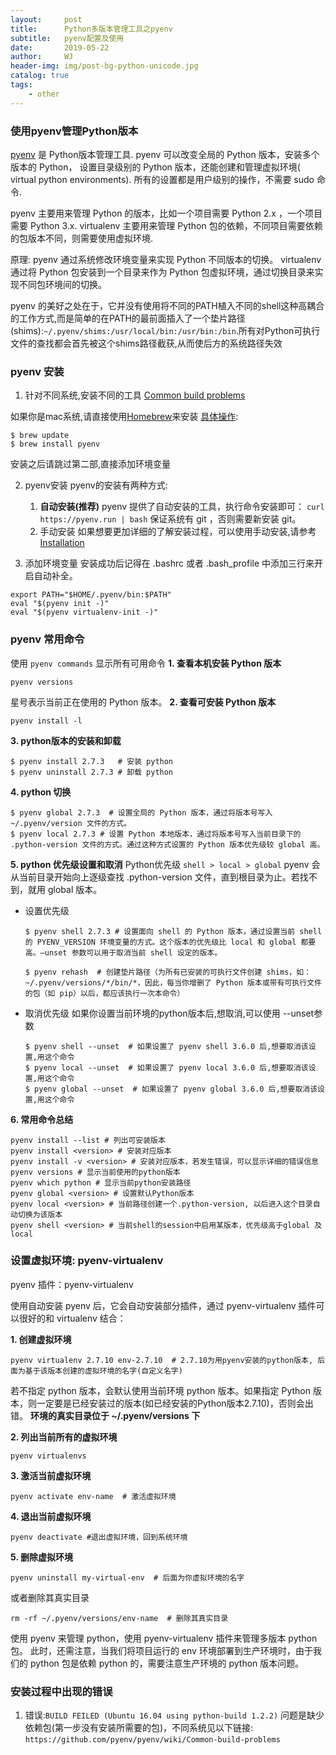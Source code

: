 ```yaml
---
layout:     post
title:      Python多版本管理工具之pyenv
subtitle:   pyenv配置及使用
date:       2019-05-22
author:     WJ
header-img: img/post-bg-python-unicode.jpg
catalog: true
tags:
    - other
---
```

### 使用pyenv管理Python版本 
[pyenv](https://github.com/pyenv/pyenv) 是 Python版本管理工具. pyenv 可以改变全局的 Python 版本，安装多个版本的 Python， 设置目录级别的 Python 版本，还能创建和管理虚拟环境( virtual python environments). 所有的设置都是用户级别的操作，不需要 sudo 命令.

pyenv 主要用来管理 Python 的版本，比如一个项目需要 Python 2.x ，一个项目需要 Python 3.x.
virtualenv 主要用来管理 Python 包的依赖，不同项目需要依赖的包版本不同，则需要使用虚拟环境.

原理:
pyenv 通过系统修改环境变量来实现 Python 不同版本的切换。
virtualenv 通过将 Python 包安装到一个目录来作为 Python 包虚拟环境，通过切换目录来实现不同包环境间的切换。

pyenv 的美好之处在于，它并没有使用将不同的PATH植入不同的shell这种高耦合的工作方式,而是简单的在PATH的最前面插入了一个垫片路径(shims):`~/.pyenv/shims:/usr/local/bin:/usr/bin:/bin`.所有对Python可执行文件的查找都会首先被这个shims路径截获,从而使后方的系统路径失效

### pyenv 安装
1. 针对不同系统,安装不同的工具
[Common build problems](https://github.com/pyenv/pyenv/wiki/Common-build-problems)

如果你是mac系统,请直接使用[Homebrew](https://brew.sh/)来安装
[具体操作](https://github.com/pyenv/pyenv#homebrew-on-macos):
```sehll
$ brew update
$ brew install pyenv
```
安装之后请跳过第二部,直接添加环境变量

2. pyenv安装
pyenv的安装有两种方式:  
    1. **自动安装(推荐)**
    pyenv 提供了自动安装的工具，执行命令安装即可：
    `curl https://pyenv.run | bash`
    保证系统有 git ，否则需要新安装 git。
    2. 手动安装
    如果想要更加详细的了解安装过程，可以使用手动安装,请参考[Installation](https://github.com/pyenv/pyenv#installation)

3. 添加环境变量
安装成功后记得在 .bashrc 或者 .bash_profile 中添加三行来开启自动补全。
```shell
export PATH="$HOME/.pyenv/bin:$PATH"
eval "$(pyenv init -)"
eval "$(pyenv virtualenv-init -)"
```

### pyenv 常用命令
使用 `pyenv commands` 显示所有可用命令
**1. 查看本机安装 Python 版本**
```shell
pyenv versions
```
星号表示当前正在使用的 Python 版本。
**2. 查看可安装 Python 版本**
```shell
pyenv install -l
```
**3. python版本的安装和卸载**
```shell
$ pyenv install 2.7.3   # 安装 python
$ pyenv uninstall 2.7.3 # 卸载 python
```
**4. python 切换**
```shell
$ pyenv global 2.7.3  # 设置全局的 Python 版本，通过将版本号写入 ~/.pyenv/version 文件的方式。
$ pyenv local 2.7.3 # 设置 Python 本地版本，通过将版本号写入当前目录下的 .python-version 文件的方式。通过这种方式设置的 Python 版本优先级较 global 高。
```

**5. python 优先级设置和取消**
Python优先级
`shell > local > global`
pyenv 会从当前目录开始向上逐级查找 .python-version 文件，直到根目录为止。若找不到，就用 global 版本。
- 设置优先级
    ```shell
    $ pyenv shell 2.7.3 # 设置面向 shell 的 Python 版本，通过设置当前 shell 的 PYENV_VERSION 环境变量的方式。这个版本的优先级比 local 和 global 都要高。–unset 参数可以用于取消当前 shell 设定的版本。

    $ pyenv rehash  # 创建垫片路径（为所有已安装的可执行文件创建 shims，如：~/.pyenv/versions/*/bin/*，因此，每当你增删了 Python 版本或带有可执行文件的包（如 pip）以后，都应该执行一次本命令）
    ```
- 取消优先级
    如果你设置当前环境的python版本后,想取消,可以使用 --unset参数
    ```shell
    $ pyenv shell --unset  # 如果设置了 pyenv shell 3.6.0 后,想要取消该设置,用这个命令
    $ pyenv local --unset  # 如果设置了 pyenv local 3.6.0 后,想要取消该设置,用这个命令
    $ pyenv global --unset  # 如果设置了 pyenv global 3.6.0 后,想要取消该设置,用这个命令
    ```
**6. 常用命令总结**
```shell
pyenv install --list # 列出可安装版本
pyenv install <version> # 安装对应版本
pyenv install -v <version> # 安装对应版本，若发生错误，可以显示详细的错误信息
pyenv versions # 显示当前使用的python版本
pyenv which python # 显示当前python安装路径
pyenv global <version> # 设置默认Python版本
pyenv local <version> # 当前路径创建一个.python-version, 以后进入这个目录自动切换为该版本
pyenv shell <version> # 当前shell的session中启用某版本，优先级高于global 及 local
```

### 设置虚拟环境: pyenv-virtualenv
pyenv 插件：pyenv-virtualenv

使用自动安装 pyenv 后，它会自动安装部分插件，通过 pyenv-virtualenv 插件可以很好的和 virtualenv 结合：

**1. 创建虚拟环境**
```shell
pyenv virtualenv 2.7.10 env-2.7.10  # 2.7.10为用pyenv安装的python版本, 后面为基于该版本创建的虚拟环境的名字(自定义名字)
```
若不指定 python 版本，会默认使用当前环境 python 版本。如果指定 Python 版本，则一定要是已经安装过的版本(如已经安装的Python版本2.7.10)，否则会出错。
**环境的真实目录位于 ~/.pyenv/versions 下**

**2. 列出当前所有的虚拟环境**
```shell
pyenv virtualenvs
```

**3. 激活当前虚拟环境**
```shell
pyenv activate env-name  # 激活虚拟环境
```

**4. 退出当前虚拟环境**
```shell
pyenv deactivate #退出虚拟环境，回到系统环境
```

**5. 删除虚拟环境**
```shell
pyenv uninstall my-virtual-env  # 后面为你虚拟环境的名字
```
或者删除其真实目录
```shell
rm -rf ~/.pyenv/versions/env-name  # 删除其真实目录
```

使用 pyenv 来管理 python，使用 pyenv-virtualenv 插件来管理多版本 python 包。
此时，还需注意，当我们将项目运行的 env 环境部署到生产环境时，由于我们的 python 包是依赖 python 的，需要注意生产环境的 python 版本问题。

### 安装过程中出现的错误
1. 错误:`BUILD FEILED (Ubuntu 16.04 using python-build 1.2.2)`
问题是缺少依赖包(第一步没有安装所需要的包)，不同系统见以下链接:
`https://github.com/pyenv/pyenv/wiki/Common-build-problems`